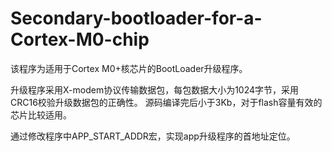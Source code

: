 # Secondary-bootloader-for-a-Cortex-M0-chip
该程序为适用于Cortex M0+核芯片的BootLoader升级程序。

升级程序采用X-modem协议传输数据包，每包数据大小为1024字节，采用CRC16校验升级数据包的正确性。
源码编译完后小于3Kb，对于flash容量有效的芯片比较适用。

通过修改程序中APP_START_ADDR宏，实现app升级程序的首地址定位。
